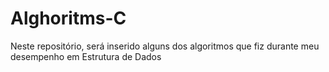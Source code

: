 # Alghoritms-C
Neste repositório, será inserido alguns dos algoritmos que fiz durante meu desempenho em Estrutura de Dados
